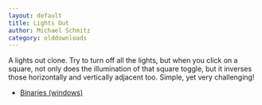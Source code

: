 ```yaml
---
layout: default
title: Lights Out
author: Michael Schmitz
category: olddownloads
---
```


A lights out clone. Try to turn off all the lights, but when you click on a square, not only does the illumination of that square toggle, but it inverses those horizontally and vertically adjacent too. Simple, yet very challenging!


* [Binaries (windows)](https://github.com/schmmd/lightsout/releases/download/v1.0.4/lightsout104.exe)
